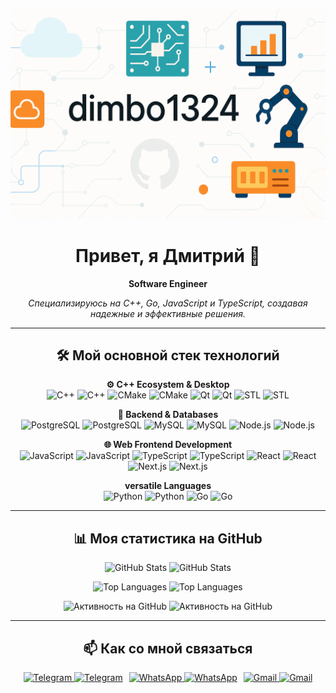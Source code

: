 <div align="center">

<p align="center">
  <picture>
    <source media="(prefers-color-scheme: dark)" srcset="assets/dark_theme_title.png">
    <source media="(prefers-color-scheme: light)" srcset="assets/white_theme_title.png">
    <img alt="Приветственный баннер" src="assets/white_theme_title.png"> </picture>
</p>

<h1>Привет, я Дмитрий 👋</h1>
<p><strong>Software Engineer</strong></p>
<p align="center"><em>Специализируюсь на C++, Go, JavaScript и TypeScript, создавая надежные и эффективные решения.</em></p>

---

## 🛠️ Мой основной стек технологий

<p align="center">
  <strong>⚙️ C++ Ecosystem & Desktop</strong><br/>
  <img alt="C++" src="https://img.shields.io/badge/C++%20(17%2B)-13171C?style=for-the-badge&logo=cplusplus&logoColor=E1E3E1#gh-dark-mode-only" />
  <img alt="C++" src="https://img.shields.io/badge/C++%20(17%2B)-FFFDFB?style=for-the-badge&logo=cplusplus&logoColor=053D65#gh-light-mode-only" />
  <img alt="CMake" src="https://img.shields.io/badge/CMake-13171C?style=for-the-badge&logo=cmake&logoColor=E1E3E1#gh-dark-mode-only" />
  <img alt="CMake" src="https://img.shields.io/badge/CMake-FFFDFB?style=for-the-badge&logo=cmake&logoColor=053D65#gh-light-mode-only" />
  <img alt="Qt" src="https://img.shields.io/badge/Qt-13171C?style=for-the-badge&logo=qt&logoColor=E1E3E1#gh-dark-mode-only" />
  <img alt="Qt" src="https://img.shields.io/badge/Qt-FFFDFB?style=for-the-badge&logo=qt&logoColor=2AA3AC#gh-light-mode-only" />
  <img alt="STL" src="https://img.shields.io/badge/STL-13171C?style=for-the-badge&logoColor=E1E3E1#gh-dark-mode-only" />
  <img alt="STL" src="https://img.shields.io/badge/STL-FFFDFB?style=for-the-badge&logoColor=053D65#gh-light-mode-only" />
</p>

<p align="center">
  <strong>💾 Backend & Databases</strong><br/>
  <img alt="PostgreSQL" src="https://img.shields.io/badge/PostgreSQL-13171C?style=for-the-badge&logo=postgresql&logoColor=E1E3E1#gh-dark-mode-only" />
  <img alt="PostgreSQL" src="https://img.shields.io/badge/PostgreSQL-FFFDFB?style=for-the-badge&logo=postgresql&logoColor=053D65#gh-light-mode-only" />
  <img alt="MySQL" src="https://img.shields.io/badge/MySQL-13171C?style=for-the-badge&logo=mysql&logoColor=E1E3E1#gh-dark-mode-only" />
  <img alt="MySQL" src="https://img.shields.io/badge/MySQL-FFFDFB?style=for-the-badge&logo=mysql&logoColor=053D65#gh-light-mode-only" />
  <img alt="Node.js" src="https://img.shields.io/badge/Node.js-13171C?style=for-the-badge&logo=node.js&logoColor=E1E3E1#gh-dark-mode-only" />
  <img alt="Node.js" src="https://img.shields.io/badge/Node.js-FFFDFB?style=for-the-badge&logo=node.js&logoColor=2AA3AC#gh-light-mode-only" />
</p>

<p align="center">
  <strong>🌐 Web Frontend Development</strong><br/>
  <img alt="JavaScript" src="https://img.shields.io/badge/JavaScript-13171C?style=for-the-badge&logo=javascript&logoColor=E1E3E1#gh-dark-mode-only" />
  <img alt="JavaScript" src="https://img.shields.io/badge/JavaScript-FFFDFB?style=for-the-badge&logo=javascript&logoColor=FA8D2A#gh-light-mode-only" />
  <img alt="TypeScript" src="https://img.shields.io/badge/TypeScript-13171C?style=for-the-badge&logo=typescript&logoColor=E1E3E1#gh-dark-mode-only" />
  <img alt="TypeScript" src="https://img.shields.io/badge/TypeScript-FFFDFB?style=for-the-badge&logo=typescript&logoColor=053D65#gh-light-mode-only" />
  <img alt="React" src="https://img.shields.io/badge/React-13171C?style=for-the-badge&logo=react&logoColor=E1E3E1#gh-dark-mode-only" />
  <img alt="React" src="https://img.shields.io/badge/React-FFFDFB?style=for-the-badge&logo=react&logoColor=2AA3AC#gh-light-mode-only" />
  <img alt="Next.js" src="https://img.shields.io/badge/Next.js-13171C?style=for-the-badge&logo=next.js&logoColor=E1E3E1#gh-dark-mode-only" />
  <img alt="Next.js" src="https://img.shields.io/badge/Next.js-FFFDFB?style=for-the-badge&logo=next.js&logoColor=053D65#gh-light-mode-only" />
</p>

<p align="center">
  <strong> versatile Languages</strong><br/>
  <img alt="Python" src="https://img.shields.io/badge/Python-13171C?style=for-the-badge&logo=python&logoColor=E1E3E1#gh-dark-mode-only" />
  <img alt="Python" src="https://img.shields.io/badge/Python-FFFDFB?style=for-the-badge&logo=python&logoColor=FA8D2A#gh-light-mode-only" />
  <img alt="Go" src="https://img.shields.io/badge/Go-13171C?style=for-the-badge&logo=go&logoColor=E1E3E1#gh-dark-mode-only" />
  <img alt="Go" src="https://img.shields.io/badge/Go-FFFDFB?style=for-the-badge&logo=go&logoColor=2AA3AC#gh-light-mode-only" />
</p>

---

## 📊 Моя статистика на GitHub

<p align="center">
  <img alt="GitHub Stats" src="https://github-readme-stats.vercel.app/api?username=dimbo1324&show_icons=true&hide_border=true&rank_icon=github&card_width=450&bg_color=13171C&title_color=E1E3E1&text_color=E1E3E1&icon_color=E1E3E1&ring_color=922F1E#gh-dark-mode-only" />
  <img alt="GitHub Stats" src="https://github-readme-stats.vercel.app/api?username=dimbo1324&show_icons=true&hide_border=true&rank_icon=github&card_width=450&bg_color=FFFDFB&title_color=053D65&text_color=053D65&icon_color=2AA3AC&ring_color=FA8D2A#gh-light-mode-only" />
</p>
<p align="center">
  <img alt="Top Languages" src="https://github-readme-stats.vercel.app/api/top-langs/?username=dimbo1324&layout=compact&hide_border=true&card_width=450&bg_color=13171C&title_color=E1E3E1&text_color=E1E3E1&langs_count=8#gh-dark-mode-only" />
  <img alt="Top Languages" src="https://github-readme-stats.vercel.app/api/top-langs/?username=dimbo1324&layout=compact&hide_border=true&card_width=450&bg_color=FFFDFB&title_color=053D65&text_color=053D65&langs_count=8#gh-light-mode-only" />
</p>

<p align="center">
  <img alt="Активность на GitHub" src="https://github-readme-activity-graph.vercel.app/graph?username=dimbo1324&hide_border=true&area=true&bg_color=13171C&color=E1E3E1&line=922F1E&point=E1E3E1&area_color=922F1E#gh-dark-mode-only" />
  <img alt="Активность на GitHub" src="https://github-readme-activity-graph.vercel.app/graph?username=dimbo1324&hide_border=true&area=true&bg_color=FFFDFB&color=053D65&line=2AA3AC&point=053D65&area_color=2AA3AC#gh-light-mode-only" />
</p>

---

## 📫 Как со мной связаться

<p align="center" style="display: flex; justify-content: center; align-items: center; gap: 10px;">
  <a href="https://t.me/dimbo1324" title="Telegram">
    <img alt="Telegram" src="https://img.shields.io/badge/Telegram-13171C?style=for-the-badge&logo=telegram&logoColor=2CA5E0#gh-dark-mode-only" />
    <img alt="Telegram" src="https://img.shields.io/badge/Telegram-FFFDFB?style=for-the-badge&logo=telegram&logoColor=2CA5E0#gh-light-mode-only" />
  </a>
  <a href="https://wa.me/79049265729" title="WhatsApp">
    <img alt="WhatsApp" src="https://img.shields.io/badge/WhatsApp-13171C?style=for-the-badge&logo=whatsapp&logoColor=25D366#gh-dark-mode-only" />
    <img alt="WhatsApp" src="https://img.shields.io/badge/WhatsApp-FFFDFB?style=for-the-badge&logo=whatsapp&logoColor=25D366#gh-light-mode-only" />
  </a>
  <a href="mailto:dimaprihodko180@gmail.com" title="Gmail">
    <img alt="Gmail" src="https://img.shields.io/badge/Gmail-13171C?style=for-the-badge&logo=gmail&logoColor=D14836#gh-dark-mode-only" />
    <img alt="Gmail" src="https://img.shields.io/badge/Gmail-FFFDFB?style=for-the-badge&logo=gmail&logoColor=D14836#gh-light-mode-only" />
  </a>
</p>

</div>
